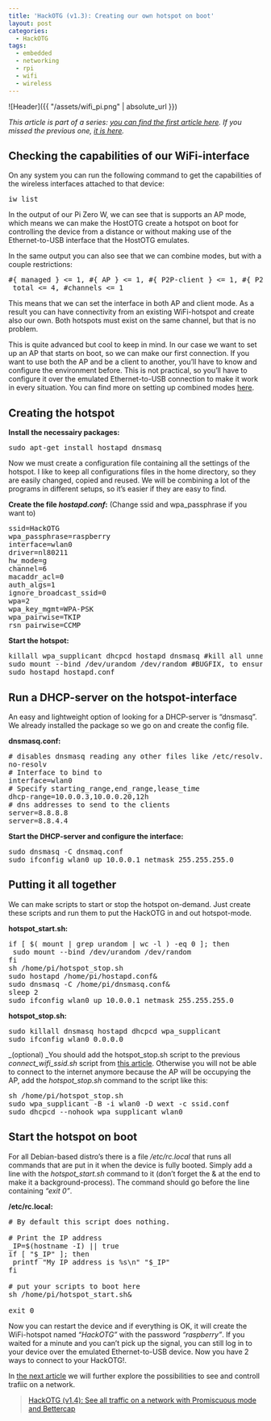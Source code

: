 ```yaml
---
title: 'HackOTG (v1.3): Creating our own hotspot on boot'
layout: post
categories:
  - HackOTG
tags:
  - embedded
  - networking
  - rpi
  - wifi
  - wireless
---
```

![Header]({{ "/assets/wifi_pi.png" | absolute_url }})

_This article is part of a series: [you can find the first article here](/2017/10/07/hackotg-v1-0-universal-portable-security-platform/). If you missed the previous one, [it is here](/2017/10/11/hackotg-v1-2-basic-connectivity-to-internet/)._

## Checking the capabilities of our WiFi-interface

On any system you can run the following command to get the capabilities of the wireless interfaces attached to that device:

<pre>iw list</pre>

In the output of our Pi Zero W, we can see that is supports an AP mode, which means we can make the HostOTG create a hotspot on boot for controlling the device from a distance or without making use of the Ethernet-to-USB interface that the HostOTG emulates.

In the same output you can also see that we can combine modes, but with a couple restrictions:

<pre class="output">#{ managed } &lt;= 1, #{ AP } &lt;= 1, #{ P2P-client } &lt;= 1, #{ P2P-device } &lt;= 1,
 total &lt;= 4, #channels &lt;= 1</pre>

This means that we can set the interface in both AP and client mode. As a result you can have connectivity from an existing WiFi-hotspot and create also our own. Both hotspots must exist on the same channel, but that is no problem.
  
This is quite advanced but cool to keep in mind. In our case we want to set up an AP that starts on boot, so we can make our first connection. If you want to use both the AP and be a client to another, you&#8217;ll have to know and configure the environment before. This is not practical, so you&#8217;ll have to configure it over the emulated Ethernet-to-USB connection to make it work in every situation. You can find more on setting up combined modes [here](https://wiki.archlinux.org/index.php/software_access_point).

## Creating the hotspot

**Install the necessairy packages:**

<pre>sudo apt-get install hostapd dnsmasq</pre>

Now we must create a configuration file containing all the settings of the hotspot. I like to keep all configurations files in the home directory, so they are easily changed, copied and reused. We will be combining a lot of the programs in different setups, so it&#8217;s easier if they are easy to find.

**Create the file _hostapd.conf_:** (Change ssid and wpa_passphrase if you want to)

<pre>ssid=HackOTG
wpa_passphrase=raspberry
interface=wlan0
driver=nl80211
hw_mode=g
channel=6
macaddr_acl=0
auth_algs=1
ignore_broadcast_ssid=0
wpa=2
wpa_key_mgmt=WPA-PSK
wpa_pairwise=TKIP
rsn_pairwise=CCMP</pre>

**Start the hotspot:**

<pre>killall wpa_supplicant dhcpcd hostapd dnsmasq #kill all unnecessary processes
sudo mount --bind /dev/urandom /dev/random #BUGFIX, to ensure good security
sudo hostapd hostapd.conf</pre>

## Run a DHCP-server on the hotspot-interface

An easy and lightweight option of looking for a DHCP-server is &#8220;dnsmasq&#8221;. We already installed the package so we go on and create the config file.

**dnsmasq.conf:**

<pre class="output"># disables dnsmasq reading any other files like /etc/resolv.conf for nameservers
no-resolv
# Interface to bind to
interface=wlan0
# Specify starting_range,end_range,lease_time
dhcp-range=10.0.0.3,10.0.0.20,12h
# dns addresses to send to the clients
server=8.8.8.8
server=8.8.4.4</pre>

**Start the DHCP-server and configure the interface:**

<pre>sudo dnsmasq -C dnsmaq.conf
sudo ifconfig wlan0 up 10.0.0.1 netmask 255.255.255.0</pre>

## Putting it all together

We can make scripts to start or stop the hotspot on-demand. Just create these scripts and run them to put the HackOTG in and out hotspot-mode.

**hotspot_start.sh:**

<pre>if [ $( mount | grep urandom | wc -l ) -eq 0 ]; then
 sudo mount --bind /dev/urandom /dev/random
fi
sh /home/pi/hotspot_stop.sh
sudo hostapd /home/pi/hostapd.conf&
sudo dnsmasq -C /home/pi/dnsmasq.conf&
sleep 2
sudo ifconfig wlan0 up 10.0.0.1 netmask 255.255.255.0</pre>

**hotspot_stop.sh:**

<pre>sudo killall dnsmasq hostapd dhcpcd wpa_supplicant
sudo ifconfig wlan0 0.0.0.0</pre>

_(optional) _You should add the hotspot_stop.sh script to the previous _connect\_wifi\_ssid.sh_ script from [this article](https://larsveelaert.github.io/2017/10/11/hackotg-v1-2-basic-connectivity-to-internet/). Otherwise you will not be able to connect to the internet anymore because the AP will be occupying the AP, add the _hotspot_stop.sh_ command to the script like this:

<pre>sh /home/pi/hotspot_stop.sh
sudo wpa_supplicant -B -i wlan0 -D wext -c ssid.conf
sudo dhcpcd --nohook wpa_supplicant wlan0</pre>

## Start the hotspot on boot

For all Debian-based distro&#8217;s there is a file _/etc/rc.local_ that runs all commands that are put in it when the device is fully booted. Simply add a line with the _hotspot_start.sh_ command to it (don&#8217;t forget the & at the end to make it a background-process). The command should go before the line containing _&#8220;exit 0&#8221;_.

**/etc/rc.local:**

<pre># By default this script does nothing.

# Print the IP address
_IP=$(hostname -I) || true
if [ "$_IP" ]; then
 printf "My IP address is %s\n" "$_IP"
fi

# put your scripts to boot here
sh /home/pi/hotspot_start.sh&

exit 0</pre>

Now you can restart the device and if everything is OK, it will create the WiFi-hotspot named _&#8220;HackOTG&#8221;_ with the password _&#8220;raspberry&#8221;_. If you waited for a minute and you can&#8217;t pick up the signal, you can still log in to your device over the emulated Ethernet-to-USB device. Now you have 2 ways to connect to your HackOTG!.

In [the next article](/2017/10/31/hackotg-v1-4-see-all-traffic-on-a-network/) we will further explore the possibilities to see and controll trafiic on a network.

<blockquote class="wp-embedded-content" data-secret="UxtFeiWmpQ">
  <p>
    <a href="/2017/10/31/hackotg-v1-4-see-all-traffic-on-a-network/">HackOTG (v1.4): See all traffic on a network with Promiscuous mode and Bettercap</a>
  </p>
</blockquote>
